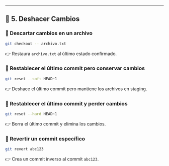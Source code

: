 
---
## 📌 **5. Deshacer Cambios**

### 🔹 Descartar cambios en un archivo
```bash
git checkout -- archivo.txt
```
👉 Restaura `archivo.txt` al último estado confirmado.

### 🔹 Restablecer el último commit pero conservar cambios
```bash
git reset --soft HEAD~1
```
👉 Deshace el último commit pero mantiene los archivos en staging.

### 🔹 Restablecer el último commit y perder cambios
```bash
git reset --hard HEAD~1
```
👉 Borra el último commit y elimina los cambios.

### 🔹 Revertir un commit específico
```bash
git revert abc123
```
👉 Crea un commit inverso al commit `abc123`.



